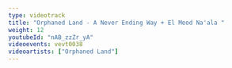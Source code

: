 ```yaml
---
type: videotrack
title: "Orphaned Land - A Never Ending Way + El Meod Na'ala "
weight: 12
youtubeId: "nAB_zzZr_yA"
videoevents: vevt0038
videoartists: ["Orphaned Land"]
---
```

